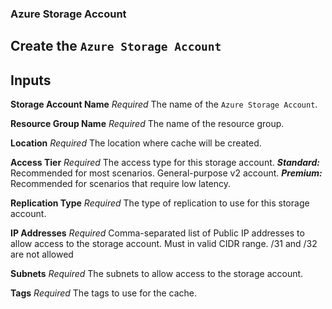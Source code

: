 ### Azure Storage Account

Create the `Azure Storage Account`  
---
## Inputs

**Storage Account Name**
*Required*
The name of the `Azure Storage Account`.

**Resource Group Name**
*Required*
The name of the resource group.

**Location**
*Required*
The location where cache will be created.

**Access Tier**
*Required*
The access type for this storage account.
***Standard:*** Recommended for most scenarios. General-purpose v2 account.
***Premium:*** Recommended for scenarios that require low latency.

**Replication Type**
*Required*
The type of replication to use for this storage account.

**IP Addresses**
*Required*
Comma-separated list of Public IP addresses to allow access to the storage account. Must in valid CIDR range. /31 and /32 are not allowed

**Subnets**
*Required*
The subnets to allow access to the storage account.

**Tags**
*Required*
The tags to use for the cache.